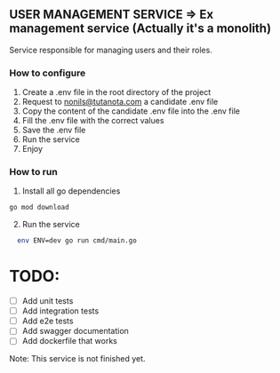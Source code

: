 ## USER MANAGEMENT SERVICE => Ex management service (Actually it's a monolith)

Service responsible for managing users and their roles.

### How to configure

1. Create a .env file in the root directory of the project
2. Request to nonils@tutanota.com a candidate .env file
3. Copy the content of the candidate .env file into the .env file
4. Fill the .env file with the correct values
5. Save the .env file
6. Run the service
7. Enjoy

### How to run

1. Install all go dependencies

```bash
go mod download
```

2. Run the service

```bash
  env ENV=dev go run cmd/main.go
```

# TODO:

- [ ] Add unit tests
- [ ] Add integration tests
- [ ] Add e2e tests
- [ ] Add swagger documentation
- [ ] Add dockerfile that works

Note: This service is not finished yet.